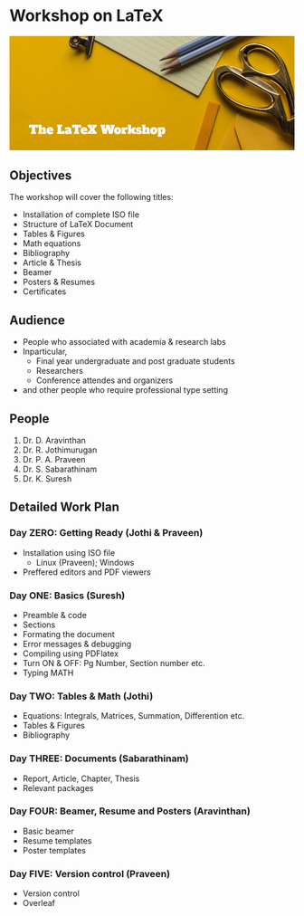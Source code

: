 # Workshop on LaTeX

![](header.jpg)

## Objectives

The workshop will cover the following titles:

* Installation of complete ISO file
* Structure of LaTeX Document
* Tables & Figures
* Math equations
* Bibliography
* Article & Thesis
* Beamer
* Posters & Resumes
* Certificates

## Audience

* People who associated with academia & research labs
* Inparticular,
  * Final year undergraduate and post graduate students
  * Researchers
  * Conference attendes and organizers
* and other people who require professional type setting

## People

1. Dr. D. Aravinthan
2. Dr. R. Jothimurugan
3. Dr. P. A. Praveen
4. Dr. S. Sabarathinam
5. Dr. K. Suresh

## Detailed Work Plan

### Day ZERO: Getting Ready  (Jothi & Praveen)

* Installation using ISO file 
  * Linux (Praveen); Windows
* Preffered editors and PDF viewers

### Day ONE: Basics (Suresh)

* Preamble & code
* Sections
* Formating the document
* Error messages & debugging
* Compiling using PDFlatex
* Turn ON & OFF: Pg Number, Section number etc.
* Typing MATH

### Day TWO: Tables & Math (Jothi)

* Equations: Integrals, Matrices, Summation, Differention etc.
* Tables & Figures
* Bibliography

### Day THREE: Documents (Sabarathinam)

* Report, Article, Chapter, Thesis
* Relevant packages

### Day FOUR: Beamer, Resume and Posters (Aravinthan)

* Basic beamer
* Resume templates
* Poster templates

### Day FIVE: Version control (Praveen)

* Version control
* Overleaf
